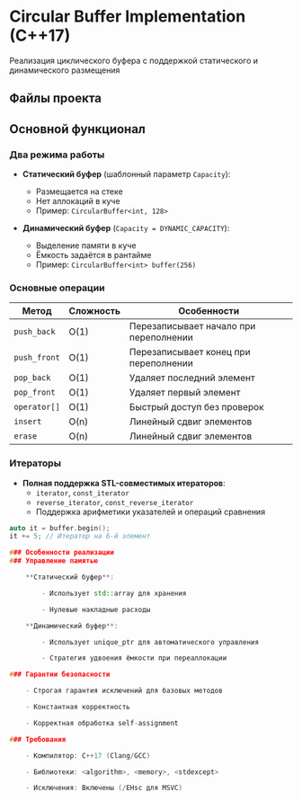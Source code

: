 # Circular Buffer Implementation (C++17)

Реализация циклического буфера с поддержкой статического и динамического размещения

## Файлы проекта

## Основной функционал

### Два режима работы
- **Статический буфер** (шаблонный параметр `Capacity`):
  - Размещается на стеке
  - Нет аллокаций в куче
  - Пример: `CircularBuffer<int, 128>`

- **Динамический буфер** (`Capacity = DYNAMIC_CAPACITY`):
  - Выделение памяти в куче
  - Ёмкость задаётся в рантайме
  - Пример: `CircularBuffer<int> buffer(256)`

### Основные операции
| Метод          | Сложность | Особенности                          |
|----------------|-----------|--------------------------------------|
| `push_back`    | O(1)      | Перезаписывает начало при переполнении|
| `push_front`   | O(1)      | Перезаписывает конец при переполнении |
| `pop_back`     | O(1)      | Удаляет последний элемент            |
| `pop_front`    | O(1)      | Удаляет первый элемент               |
| `operator[]`   | O(1)      | Быстрый доступ без проверок          |
| `insert`       | O(n)      | Линейный сдвиг элементов             |
| `erase`        | O(n)      | Линейный сдвиг элементов             |

### Итераторы
- **Полная поддержка STL-совместимых итераторов**:
  - `iterator`, `const_iterator`
  - `reverse_iterator`, `const_reverse_iterator`
  - Поддержка арифметики указателей и операций сравнения

```cpp
auto it = buffer.begin();
it += 5; // Итератор на 6-й элемент

### Особенности реализации
### Управление памятью

    **Статический буфер**:

        - Использует std::array для хранения

        - Нулевые накладные расходы

    **Динамический буфер**:

        - Использует unique_ptr для автоматического управления

        - Стратегия удвоения ёмкости при переаллокации

### Гарантии безопасности

    - Строгая гарантия исключений для базовых методов

    - Константная корректность

    - Корректная обработка self-assignment

### Требования

    - Компилятор: C++17 (Clang/GCC)

    - Библиотеки: <algorithm>, <memory>, <stdexcept>

    - Исключения: Включены (/EHsc для MSVC)
